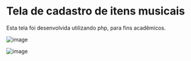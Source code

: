 # Tela de cadastro de itens musicais
Esta tela foi desenvolvida utilizando php, para fins acadêmicos.

![image](https://github.com/jaqueline519/telaDeCadastroItensMusicais/assets/73496631/01e39933-4606-4179-a07b-7d0e1668bd33)

![image](https://github.com/jaqueline519/telaDeCadastroItensMusicais/assets/73496631/1cccf86b-59d9-4306-83bd-2e441a5e6819)

